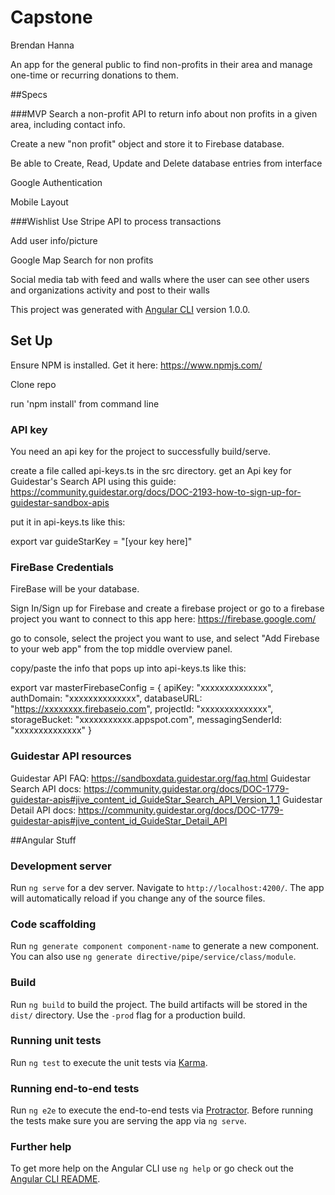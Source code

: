 # Capstone

Brendan Hanna

An app for the general public to find non-profits in their area and manage one-time or recurring donations to them.

##Specs

###MVP
Search a non-profit API to return info about non profits in a given area, including contact info.

Create a new "non profit" object and store it to Firebase database.

Be able to Create, Read, Update and Delete database entries from interface

Google Authentication

Mobile Layout

###Wishlist
Use Stripe API to process transactions

Add user info/picture

Google Map Search for non profits

Social media tab with feed and walls where the user can see other users and organizations activity and post to their walls


This project was generated with [Angular CLI](https://github.com/angular/angular-cli) version 1.0.0.

## Set Up

Ensure NPM is installed.  Get it here: https://www.npmjs.com/

Clone repo

run 'npm install' from command line

### API key
You need an api key for the project to successfully build/serve.

create a file called api-keys.ts in the src directory.
get an Api key for Guidestar's Search API using this guide: https://community.guidestar.org/docs/DOC-2193-how-to-sign-up-for-guidestar-sandbox-apis

put it in api-keys.ts like this:

export var guideStarKey = "[your key here]"


### FireBase Credentials
FireBase will be your database.

Sign In/Sign up for Firebase and create a firebase project or go to a firebase project you want to connect to this app here: https://firebase.google.com/

go to console, select the project you want to use, and select "Add Firebase to your web app" from the top middle overview panel.

copy/paste the info that pops up into api-keys.ts like this:

export var masterFirebaseConfig = {
  apiKey: "xxxxxxxxxxxxxx",
  authDomain: "xxxxxxxxxxxxxx",
  databaseURL: "https://xxxxxxxx.firebaseio.com",
  projectId: "xxxxxxxxxxxxxx",
  storageBucket: "xxxxxxxxxxx.appspot.com",
  messagingSenderId: "xxxxxxxxxxxxxx"
}

### Guidestar API resources
Guidestar API FAQ: https://sandboxdata.guidestar.org/faq.html
Guidestar Search API docs: https://community.guidestar.org/docs/DOC-1779-guidestar-apis#jive_content_id_GuideStar_Search_API_Version_1_1
Guidestar Detail API docs:
https://community.guidestar.org/docs/DOC-1779-guidestar-apis#jive_content_id_GuideStar_Detail_API

##Angular Stuff

### Development server

Run `ng serve` for a dev server. Navigate to `http://localhost:4200/`. The app will automatically reload if you change any of the source files.

### Code scaffolding

Run `ng generate component component-name` to generate a new component. You can also use `ng generate directive/pipe/service/class/module`.

### Build

Run `ng build` to build the project. The build artifacts will be stored in the `dist/` directory. Use the `-prod` flag for a production build.

### Running unit tests

Run `ng test` to execute the unit tests via [Karma](https://karma-runner.github.io).

### Running end-to-end tests

Run `ng e2e` to execute the end-to-end tests via [Protractor](http://www.protractortest.org/).
Before running the tests make sure you are serving the app via `ng serve`.

### Further help

To get more help on the Angular CLI use `ng help` or go check out the [Angular CLI README](https://github.com/angular/angular-cli/blob/master/README.md).
